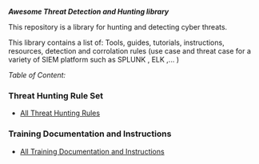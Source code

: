 ***Awesome Threat Detection and Hunting library***


This repository is a library for hunting and detecting cyber threats.

This library contains a list of:
Tools, guides, tutorials, instructions, resources, detection and corrolation rules (use case and threat case for a variety of SIEM  platform such as  SPLUNK , ELK ,... )

*Table of Content:*

### Threat Hunting Rule Set
- [All Threat Hunting Rules](https://threat-hunting.github.io/Awesome-ThreatHunting/Threat%20Hunting%20Rule%20Set)

### Training Documentation and Instructions
- [All Training Documentation and Instructions](https://threat-hunting.github.io/Awesome-ThreatHunting/Training%20Documentation%20and%20Instructions/)



